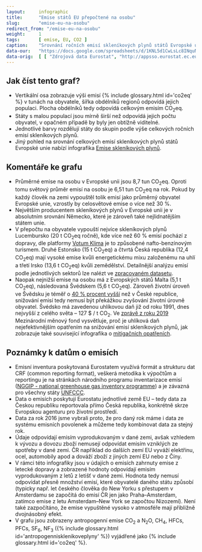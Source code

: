 ```yaml
---
layout:     infographic
title:      "Emise států EU přepočtené na osobu"
slug:       "emise-eu-na-osobu"
redirect_from: "/emise-eu-na-osobu"
weight:     1
tags:       [ emise, EU, CO2 ]
caption:    "Srovnání ročních emisí skleníkových plynů států Evropské unie, vyjádřeno na obyvatele i za celou populaci."
data-our:   "https://docs.google.com/spreadsheets/d/1KNL5d1CwLsLc8INquN7z5ABdr52APEsDjEsUcYGh_Mk/edit#gid=979818322"
data-orig:  [ [ "Zdrojová data Eurostat", "http://appsso.eurostat.ec.europa.eu/nui/show.do?query=BOOKMARK_DS-089165_QID_20FB36E9_UID_-3F171EB0&layout=GEO,L,X,0;AIREMSECT,B,Y,0;UNIT,L,Z,0;AIRPOL,L,Z,1;TIME,C,Z,2;INDICATORS,C,Z,3;&zSelection=DS-089165INDICATORS,OBS_FLAG;DS-089165TIME,2016;DS-089165UNIT,MIO_T;DS-089165AIRPOL,GHG;&rankName1=UNIT_1_2_-1_2&rankName2=AIRPOL_1_2_-1_2&rankName3=INDICATORS_1_2_-1_2&rankName4=TIME_1_0_0_0&rankName5=GEO_1_2_0_0&rankName6=AIREMSECT_1_2_0_1&rStp=&cStp=&rDCh=&cDCh=&rDM=true&cDM=true&footnes=false&empty=false&wai=false&time_mode=NONE&time_most_recent=false&lang=EN&cfo=%23%23%23.%23%23%23%2C%23%23%23" ] ]
---
```


## Jak číst tento graf?

* Vertikální osa zobrazuje výši emisí {% include glossary.html id='co2eq' %} v tunách na obyvatele, šířka obdélníků regionů odpovídá jejich populaci. Plocha obdélníků tedy odpovídá celkovým emisím CO<sub>2</sub>eq.
* Státy s malou populací jsou mírně širší než odpovídá jejich počtu obyvatel, v opačném případě by byly jen obtížně viditelné.
* Jednotlivé barvy rozdělují státy do skupin podle výše celkových ročních emisí skleníkových plynů.
* Jiný pohled na srovnání celkových emisí skleníkových plynů států Evropské unie nabízí infografika [Emise skleníkových plynů](/infografiky/emise-eu).

## Komentáře ke grafu

* Průměrné emise na osobu v Evropské unii jsou 8,7 tun CO<sub>2</sub>eq. Oproti tomu světový průměr emisí na osobu je 6,51 tun CO<sub>2</sub>eq na rok. Pokud by každý člověk na zemi vypouštěl tolik emisí jako průměrný obyvatel Evropské unie, vzrostly by celosvětové emise o více než 30 %.
* Největším producentem skleníkových plynů v Evropské unii je v absolutním srovnání Německo, které je zároveň také nejlidnatějším státem unie.
* V přepočtu na obyvatele vypouští nejvíce skleníkových plynů Lucembursko (20 t CO<sub>2</sub>eq ročně), kde více než 60 % emisí pochází z dopravy, dle platformy [Votum Klima](https://today.rtl.lu/news/luxembourg/a/1184731.html) je to způsobené nafto-benzínovým turismem. Druhé Estonsko (15 t CO<sub>2</sub>eq) a čtvrtá Česká republika (12,4 CO<sub>2</sub>eq) mají vysoké emise kvůli energetickému mixu založenému na uhlí a třetí Irsko (13,6 t CO<sub>2</sub>eq) kvůli zemědělství. Detailnější analýzu emisí podle jednotlivých sektorů lze nalézt ve [zpracovaném datasetu](https://docs.google.com/spreadsheets/d/1KNL5d1CwLsLc8INquN7z5ABdr52APEsDjEsUcYGh_Mk/edit#gid=979818322).
* Naopak nejnižší emise na osobu má z Evropských států Malta (5,1 t CO<sub>2</sub>eq), následovaná Švédskem (5,6 t CO<sub>2</sub>eq). Zároveň životní úroveň ve Švědsku je téměř o [40 % procent vyšší](https://en.wikipedia.org/wiki/List_of_countries_by_GDP_(PPP)_per_capita) než v České republice, snižování emisí tedy nemusí být překážkou zvyšování životní úrovně obyvatel. Švédsko má zavedenou uhlíkovou daň již od roku 1991, dnes nejvyšší z celého světa – 127 $ / t CO<sub>2</sub>. Ve [zprávě z roku 2019](/studie/2019_mitigacni-opatreni-mmf) Mezinárodní měnový fond vysvětluje, proč je uhlíková daň nejefektivnějším opatřením na snižování emisí skleníkových plynů, jak zobrazuje také související infografika o [mitigačních opatřeních](/infografiky/mitigacni-opatreni-mmf).

## Poznámky k datům o emisích

* Emisní inventura poskytovaná Eurostatem využívá formát a strukturu dat CRF (common reporting format), veškerá metodika k výpočtům a reportingu je na stránkách národního programu inventarizace emisí ([NGGIP - national greenhouse gas inventory programme](https://www.ipcc-nggip.iges.or.jp/)) a je závazná pro všechny státy [UNFCCC](https://cs.wikipedia.org/wiki/R%C3%A1mcov%C3%A1_%C3%BAmluva_OSN_o_zm%C4%9Bn%C4%9B_klimatu).
* Data o emisích poskytují Eurostatu jednotlivé země EU – tedy data za Českou republiku reportovala přímo Česká republika, konkrétně skrze Evropskou agenturu pro životní prostředí.
* Data za rok 2016 jsme vybrali proto, že pro daný rok máme i data ze systému emisních povolenek a můžeme tedy kombinovat data za stejný rok.
* Údaje odpovídají emisím vyprodukovaným v dané zemi, avšak vzhledem k vývozu a dovozu zboží nemusejí odpovídat emisím vzniklých ze spotřeby v dané zemi. ČR například do dalších zemí EU vyváží elektřinu, ocel, automobily apod a dováží zboží z jiných zemí EU nebo z Číny.
* V rámci této infografiky jsou v údajích o emisích zahrnuty emise z letecké dopravy a zobrazené hodnoty odpovídají emisím vyprodukovaným z letů z letišť v dané zemi. Hodnota tedy nemusí odpovídat přesně množství emisí, které obyvatelé daného státu způsobí (typicky např. let českého člověka do New Yorku s přestupem v Amsterdamu se započítá do emisí ČR jen jako Praha–Amsterdam, zatímco emise z letu Amsterdam–New York se započtou Nizozemí). Není také zazpočítáno, že emise vypuštěné vysoko v atmosféře mají přibližně dvojnásobný efekt.
* V grafu jsou zobrazeny antropogenní emise CO<sub>2</sub> a N<sub>2</sub>O, CH<sub>4</sub>, HFCs, PFCs, SF<sub>6</sub>, NF<sub>3</sub> ({% include glossary.html id='antropogennisklenikoveplyny' %}) vyjádřené jako {% include glossary.html id='co2eq' %}.
